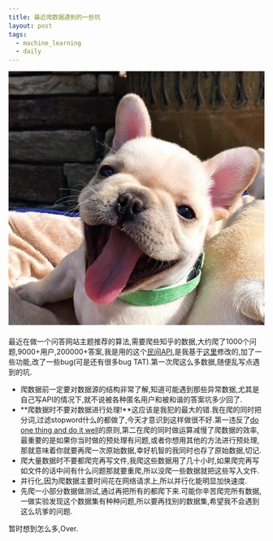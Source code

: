 ```yaml
---
title: 最近爬数据遇到的一些坑
layout: post
tags:
  - machine_learning
  - daily
---
```

![](/media/files/2015/05/03.jpg)

最近在做一个问答网站主题推荐的算法,需要爬些知乎的数据,大约爬了1000个问题,9000+用户,200000+答案,我是用的这个[民间API](https://github.com/lufo816/zhihu-python),是我基于[这里](https://github.com/egrcc/zhihu-python)修改的,加了一些功能,改了一些bug(可是还有很多bug TAT).第一次爬这么多数据,随便乱写点遇到的坑.

- 爬数据前一定要对数据源的结构非常了解,知道可能遇到那些异常数据,尤其是自己写API的情况下,就不说被各种匿名用户和被和谐的答案坑多少回了.
- **爬数据时不要对数据进行处理!**这应该是我犯的最大的错.我在爬的同时把分词,过滤stopword什么的都做了,今天才意识到这样做很不好.第一违反了[do one thing and do it well](http://en.wikipedia.org/wiki/Unix_philosophy)的原则,第二在爬的同时做运算减慢了爬数据的效率,最重要的是如果你当时做的预处理有问题,或者你想用其他的方法进行预处理,那就意味着你就要再爬一次原始数据,幸好机智的我同时也存了原始数据,切记.
- 爬大量数据时不要都爬完再写文件,我爬这些数据用了几十小时,如果爬完再写如文件的话中间有什么问题那就要重爬,所以没爬一些数据就把这些写入文件.
- 并行化,因为爬数据主要时间花在网络请求上,所以并行化能明显加快速度.
- 先爬一小部分数据做测试,通过再把所有的都爬下来.可能你辛苦爬完所有数据,一做实验发现这个数据集有种种问题,所以要再找别的数据集,希望我不会遇到这么坑爹的问题.

暂时想到怎么多,Over.



